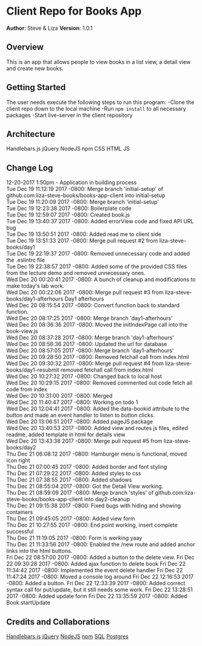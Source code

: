 # Client Repo for Books App

**Author**: Steve & Liza
**Version**: 1.0.1

## Overview
This is an app that allows people to view books in a list view, a detail view
and create new books.

## Getting Started
<!-- What are the steps that a user must take in order to build this app on their own machine and get it running? -->
The user needs execute the following steps to run this program:
-Clone the client repo down to the local machine
-Run `npm install` to all necessary packages
-Start live-server in the client repository

## Architecture
<!-- Provide a detailed description of the application design. What technologies (languages, libraries, etc) you're using, and any other relevant design information. -->
Handlebars.js
jQuery
NodeJS
npm
CSS
HTML
JS

## Change Log
12-20-2017 1:50pm - Application in building process  
Tue Dec 19 11:12:19 2017 -0800: Merge branch 'initial-setup' of github.com:liza-steve-books/books-app-client into initial-setup  
Tue Dec 19 11:20:09 2017 -0800: Merge branch 'initial-setup'  
Tue Dec 19 12:23:38 2017 -0800: Boilerplate code  
Tue Dec 19 12:59:07 2017 -0800: Created book.js  
Tue Dec 19 13:40:37 2017 -0800: Added errorView code and fixed API URL bug  
Tue Dec 19 13:50:51 2017 -0800: Added read me to client side  
Tue Dec 19 13:51:33 2017 -0800: Merge pull request #2 from liza-steve-books/day1  
Tue Dec 19 22:19:37 2017 -0800: Removed unnecessary code and added the .eslintrc file  
Tue Dec 19 22:38:57 2017 -0800: Added some of the provided CSS files from the lecture demo and removed unnecessary ones.  
Wed Dec 20 00:20:41 2017 -0800: A bunch of cleanup and modifications to make today's lab work.  
Wed Dec 20 00:22:06 2017 -0800: Merge pull request #3 from liza-steve-books/day1-afterhours Day1 afterhours  
Wed Dec 20 08:15:54 2017 -0800: Convert function back to standard function.  
Wed Dec 20 08:17:25 2017 -0800: Merge branch 'day1-afterhours'  
Wed Dec 20 08:36:36 2017 -0800: Moved the initIndexPage call into the book-view.js  
Wed Dec 20 08:37:28 2017 -0800: Merge branch 'day1-afterhours'  
Wed Dec 20 08:56:36 2017 -0800: Updated the url for database  
Wed Dec 20 08:57:05 2017 -0800: Merge branch 'day1-afterhours'  
Wed Dec 20 09:28:50 2017 -0800: Removed fetchall call from index.html  
Wed Dec 20 09:30:32 2017 -0800: Merge pull request #4 from liza-steve-books/day1-resubmit removed fetchall call from index.html  
Wed Dec 20 10:27:32 2017 -0800: Changed back to local host  
Wed Dec 20 10:29:15 2017 -0800: Removed commented out code fetch all code from index  
Wed Dec 20 10:31:00 2017 -0800: Merged  
Wed Dec 20 11:40:47 2017 -0800: Working on todo 1  
Wed Dec 20 12:04:41 2017 -0800: Added the data-bookid attribute to the button and made an event handler to listen to button clicks.  
Wed Dec 20 13:06:51 2017 -0800: Added pageJS package  
Wed Dec 20 13:40:53 2017 -0800: Added view and routes js files, edited readme, added template in html for details view  
Wed Dec 20 13:43:38 2017 -0800: Merge pull request #5 from liza-steve-books/day2  
Thu Dec 21 06:08:12 2017 -0800: Hamburger menu is functional, moved icon right  
Thu Dec 21 07:00:45 2017 -0800: Added border and font styling  
Thu Dec 21 07:29:22 2017 -0800: Added styles to css  
Thu Dec 21 07:38:55 2017 -0800: Added shadows  
Thu Dec 21 08:55:04 2017 -0800: Got the Detail View working.  
Thu Dec 21 08:59:09 2017 -0800: Merge branch 'styles' of github.com:liza-steve-books/books-app-client into day2-cleanup  
Thu Dec 21 09:15:38 2017 -0800: Fixed bugs with hiding and showing containers  
Thu Dec 21 09:45:05 2017 -0800: Added view form  
Thu Dec 21 10:27:55 2017 -0800: End point working, insert complete successful  
Thu Dec 21 11:19:05 2017 -0800: Form is working yaay  
Thu Dec 21 11:33:56 2017 -0800: Enabled the /new route and added anchor links into the html buttons.  
Fri Dec 22 08:57:00 2017 -0800: Added a button to the delete view.
Fri Dec 22 09:30:28 2017 -0800: Added ajax function to delete book
Fri Dec 22 11:34:42 2017 -0800: Implemented the event delete handler
Fri Dec 22 11:47:24 2017 -0800: Moved a console log around
Fri Dec 22 12:16:53 2017 -0800: Added a button.
Fri Dec 22 12:33:39 2017 -0800: Added correct syntax call for put/update, but it still needs some work.
Fri Dec 22 13:28:51 2017 -0800: Added update form
Fri Dec 22 13:35:59 2017 -0800: Added Book.startUpdate

## Credits and Collaborations
<!-- Give credit (and a link) to other people or resources that helped you build this application. -->
[Handlebars.js](http://handlebarsjs.com/)
[jQuery](https://jquery.com/)
[NodeJS](https://nodejs.org)
[npm](https://www.npmjs.com/)
[SQL](https://sqlbolt.com/)
[Postgres](https://www.postgresql.org/)
